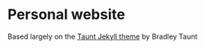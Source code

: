 # Personal website

Based largely on the [Taunt Jekyll theme](https://taunt-jekyll.netlify.com) by Bradley Taunt
